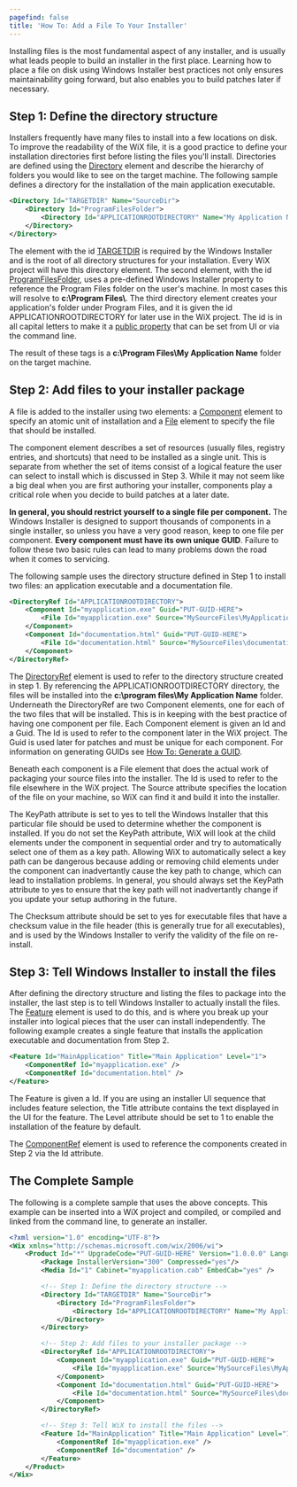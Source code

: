 ```yaml
---
pagefind: false
title: 'How To: Add a File To Your Installer'
---
```


Installing files is the most fundamental aspect of any installer, and is usually what leads people to build an installer in the first place. Learning how to place a file on disk using Windows Installer best practices not only ensures maintainability going forward, but also enables you to build patches later if necessary.

## Step 1: Define the directory structure
Installers frequently have many files to install into a few locations on disk. To improve the readability of the WiX file, it is a good practice to define your installation directories first before listing the files you'll install. Directories are defined using the [Directory](../../xsd/wix/directory/) element and describe the hierarchy of folders you would like to see on the target machine. The following sample defines a directory for the installation of the main application executable.

```xml
<Directory Id="TARGETDIR" Name="SourceDir">
    <Directory Id="ProgramFilesFolder">
        <Directory Id="APPLICATIONROOTDIRECTORY" Name="My Application Name"/>
    </Directory>
</Directory>
```

The element with the id <a href="http://msdn.microsoft.com/library/aa372064.aspx" target="_blank">TARGETDIR</a> is required by the Windows Installer and is the root of all directory structures for your installation. Every WiX project will have this directory element. The second element, with the id <a href="http://msdn.microsoft.com/library/aa370881.aspx" target="_blank">ProgramFilesFolder</a>, uses a pre-defined Windows Installer property to reference the Program Files folder on the user's machine. In most cases this will resolve to <strong>c:\Program Files\\</strong>. The third directory element creates your application's folder under Program Files, and it is given the id APPLICATIONROOTDIRECTORY for later use in the WiX project. The id is in all capital letters to make it a <a href="http://msdn.microsoft.com/library/aa370912.aspx" target="_blank">public property</a> that can be set from UI or via the command line.

The result of these tags is a **c:\Program Files\My Application Name** folder on the target machine.

## Step 2: Add files to your installer package
A file is added to the installer using two elements: a [Component](../../xsd/wix/component/) element to specify an atomic unit of installation and a [File](../../xsd/wix/file/) element to specify the file that should be installed.

The component element describes a set of resources (usually files, registry entries, and shortcuts) that need to be installed as a single unit. This is separate from whether the set of items consist of a logical feature the user can select to install which is discussed in Step 3. While it may not seem like a big deal when you are first authoring your installer, components play a critical role when you decide to build patches at a later date.

**In general, you should restrict yourself to a single file per component.** The Windows Installer is designed to support thousands of components in a single installer, so unless you have a very good reason, keep to one file per component. **Every component must have its own unique GUID**. Failure to follow these two basic rules can lead to many problems down the road when it comes to servicing.

The following sample uses the directory structure defined in Step 1 to install two files: an application executable and a documentation file.

```xml
<DirectoryRef Id="APPLICATIONROOTDIRECTORY">
    <Component Id="myapplication.exe" Guid="PUT-GUID-HERE">
        <File Id="myapplication.exe" Source="MySourceFiles\MyApplication.exe" KeyPath="yes" Checksum="yes"/>
    </Component>
    <Component Id="documentation.html" Guid="PUT-GUID-HERE">
        <File Id="documentation.html" Source="MySourceFiles\documentation.html" KeyPath="yes"/>
    </Component>
</DirectoryRef>
```

The [DirectoryRef](../../xsd/wix/directoryref/) element is used to refer to the directory structure created in step 1. By referencing the APPLICATIONROOTDIRECTORY directory, the files will be installed into the **c:\program files\My Application Name** folder. Underneath the DirectoryRef are two Component elements, one for each of the two files that will be installed. This is in keeping with the best practice of having one component per file. Each Component element is given an Id and a Guid. The Id is used to refer to the component later in the WiX project. The Guid is used later for patches and must be unique for each component. For information on generating GUIDs see [How To: Generate a GUID](../../howtos/general/generate_guids/).

Beneath each component is a File element that does the actual work of packaging your source files into the installer. The Id is used to refer to the file elsewhere in the WiX project. The Source attribute specifies the location of the file on your machine, so WiX can find it and build it into the installer.

The KeyPath attribute is set to yes to tell the Windows Installer that this particular file should be used to determine whether the component is installed. If you do not set the KeyPath attribute, WiX will look at the child elements under the component in sequential order and try to automatically select one of them as a key path. Allowing WiX to automatically select a key path can be dangerous because adding or removing child elements under the component can inadvertantly cause the key path to change, which can lead to installation problems. In general, you should always set the KeyPath attribute to yes to ensure that the key path will not inadvertantly change if you update your setup authoring in the future.

The Checksum attribute should be set to yes for executable files that have a checksum value in the file header (this is generally true for all executables), and is used by the Windows Installer to verify the validity of the file on re-install.

## Step 3: Tell Windows Installer to install the files
After defining the directory structure and listing the files to package into the installer, the last step is to tell Windows Installer to actually install the files. The [Feature](../../xsd/wix/feature/) element is used to do this, and is where you break up your installer into logical pieces that the user can install independently. The following example creates a single feature that installs the application executable and documentation from Step 2.

```xml
<Feature Id="MainApplication" Title="Main Application" Level="1">
    <ComponentRef Id="myapplication.exe" />
    <ComponentRef Id="documentation.html" />
</Feature>
```

The Feature is given a Id. If you are using an installer UI sequence that includes feature selection, the Title attribute contains the text displayed in the UI for the feature. The Level attribute should be set to 1 to enable the installation of the feature by default.

The [ComponentRef](../../xsd/wix/componentref/) element is used to reference the components created in Step 2 via the Id attribute.

## The Complete Sample
The following is a complete sample that uses the above concepts. This example can be inserted into a WiX project and compiled, or compiled and linked from the command line, to generate an installer.

```xml
<?xml version="1.0" encoding="UTF-8"?>
<Wix xmlns="http://schemas.microsoft.com/wix/2006/wi">
    <Product Id="*" UpgradeCode="PUT-GUID-HERE" Version="1.0.0.0" Language="1033" Name="My Application Name" Manufacturer="My Manufacturer Name">
        <Package InstallerVersion="300" Compressed="yes"/>
        <Media Id="1" Cabinet="myapplication.cab" EmbedCab="yes" />

        <!-- Step 1: Define the directory structure -->
        <Directory Id="TARGETDIR" Name="SourceDir">
            <Directory Id="ProgramFilesFolder">
                <Directory Id="APPLICATIONROOTDIRECTORY" Name="My Application Name"/>
            </Directory>
        </Directory>

        <!-- Step 2: Add files to your installer package -->
        <DirectoryRef Id="APPLICATIONROOTDIRECTORY">
            <Component Id="myapplication.exe" Guid="PUT-GUID-HERE">
                <File Id="myapplication.exe" Source="MySourceFiles\MyApplication.exe" KeyPath="yes" Checksum="yes"/>
            </Component>
            <Component Id="documentation.html" Guid="PUT-GUID-HERE">
                <File Id="documentation.html" Source="MySourceFiles\documentation.html" KeyPath="yes"/>
            </Component>
        </DirectoryRef>

        <!-- Step 3: Tell WiX to install the files -->
        <Feature Id="MainApplication" Title="Main Application" Level="1">
            <ComponentRef Id="myapplication.exe" />
            <ComponentRef Id="documentation" />
        </Feature>
    </Product>
</Wix>
```
